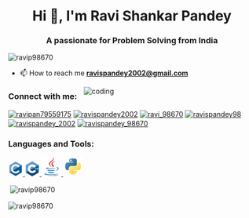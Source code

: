 <h1 align="center">Hi 👋, I'm Ravi Shankar Pandey</h1>
<h3 align="center">A passionate for Problem Solving from India</h3>

<p align="left"> <img src="https://komarev.com/ghpvc/?username=ravip98670&label=Profile%20views&color=0e75b6&style=flat" alt="ravip98670" /> </p>

- 📫 How to reach me **ravispandey2002@gmail.com**
<img align="right" alt="coding" width="350" src="https://camo.githubusercontent.com/cae12fddd9d6982901d82580bdf321d81fb299141098ca1c2d4891870827bf17/68747470733a2f2f6d69726f2e6d656469756d2e636f6d2f6d61782f313336302f302a37513379765349765f7430696f4a2d5a2e676966">
<h3 align="left">Connect with me:</h3>
<p align="left">
<a href="https://twitter.com/ravipan79559175" target="blank"><img align="center" src="https://raw.githubusercontent.com/rahuldkjain/github-profile-readme-generator/master/src/images/icons/Social/twitter.svg" alt="ravipan79559175" height="30" width="40" /></a>
<a href="https://linkedin.com/in/ravispandey2002" target="blank"><img align="center" src="https://raw.githubusercontent.com/rahuldkjain/github-profile-readme-generator/master/src/images/icons/Social/linked-in-alt.svg" alt="ravispandey2002" height="30" width="40" /></a>
<a href="https://instagram.com/ravi_98670" target="blank"><img align="center" src="https://raw.githubusercontent.com/rahuldkjain/github-profile-readme-generator/master/src/images/icons/Social/instagram.svg" alt="ravi_98670" height="30" width="40" /></a>
<a href="https://www.codechef.com/users/ravispandey98" target="blank"><img align="center" src="https://cdn.jsdelivr.net/npm/simple-icons@3.1.0/icons/codechef.svg" alt="ravispandey98" height="30" width="40" /></a>
<a href="https://codeforces.com/profile/ravispandey_2002" target="blank"><img align="center" src="https://raw.githubusercontent.com/rahuldkjain/github-profile-readme-generator/master/src/images/icons/Social/codeforces.svg" alt="ravispandey_2002" height="30" width="40" /></a>
<a href="https://www.leetcode.com/ravispandey_98670" target="blank"><img align="center" src="https://raw.githubusercontent.com/rahuldkjain/github-profile-readme-generator/master/src/images/icons/Social/leet-code.svg" alt="ravispandey_98670" height="30" width="40" /></a>
</p>

<h3 align="left">Languages and Tools:</h3>
<p align="left"> <a href="https://www.cprogramming.com/" target="_blank" rel="noreferrer"> <img src="https://raw.githubusercontent.com/devicons/devicon/master/icons/c/c-original.svg" alt="c" width="30" height="30"/> </a> <a href="https://www.w3schools.com/cpp/" target="_blank" rel="noreferrer"> <img src="https://raw.githubusercontent.com/devicons/devicon/master/icons/cplusplus/cplusplus-original.svg" alt="cplusplus" width="30" height="30"/> </a> <a href="https://www.java.com" target="_blank" rel="noreferrer"> <img src="https://raw.githubusercontent.com/devicons/devicon/master/icons/java/java-original.svg" alt="java" width="40" height="40"/> </a> <a href="https://www.python.org" target="_blank" rel="noreferrer"> <img src="https://raw.githubusercontent.com/devicons/devicon/master/icons/python/python-original.svg" alt="python" width="40" height="40"/> </a> </p>

<p>&nbsp;<img align="center" src="https://github-readme-stats.vercel.app/api?username=ravip98670&show_icons=true&locale=en" alt="ravip98670" /></p>

<p><img align="center" src="https://github-readme-streak-stats.herokuapp.com/?user=ravip98670&" alt="ravip98670" /></p>
